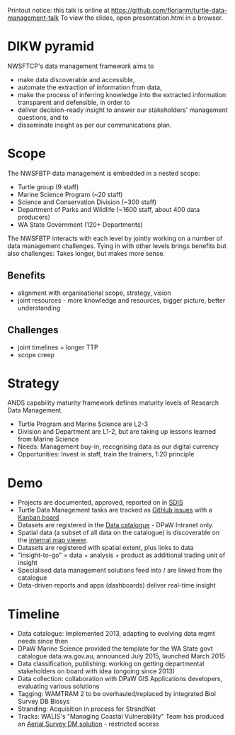 Printout notice: this talk is online at <https://github.com/florianm/turtle-data-management-talk>
To view the slides, open presentation.html in a browser.


# DIKW pyramid

NWSFTCP's data management framework aims to

- make data discoverable and accessible,
- automate the extraction of information from data,
- make the process of inferring knowledge into the extracted information transparent and defensible, in order to
- deliver decision-ready insight to answer our stakeholders' management questions, and to
- disseminate insight as per our communications plan.

# Scope

The NWSFBTP data management is embedded in a nested scope:

- Turtle group (9 staff)
- Marine Science Program (~20 staff)
- Science and Conservation Division (~300 staff)
- Department of Parks and Wildlife (~1600 staff, about 400 data producers)
- WA State Government (120+ Departments)

The NWSFBTP interacts with each level by jointly working on a number of data management challenges. Tying in with other levels brings benefits but also challenges: Takes longer, but makes more sense.

## Benefits

- alignment with organisational scope, strategy, vision
- joint resources - more knowledge and resources, bigger picture, better understanding

## Challenges

- joint timelines = longer TTP
- scope creep

# Strategy

ANDS capability maturity framework defines maturity levels of Research Data Management.

- Turtle Program and Marine Science are L2-3
- Division and Department are L1-2, but are taking up lessons learned from Marine Science
- Needs: Management buy-in, recognising data as our digital currency
- Opportunities: Invest in staff, train the trainers, 1:20 principle

# Demo

- Projects are documented, approved, reported on in [SDIS](https://sdis.dpaw.wa.gov.au/)
- Turtle Data Management tasks are tracked as [GitHub issues](https://github.com/florianm/turtle-planning) with a [Kanban board](https://waffle.io/florianm/turtle-planning)
- Datasets are registered in the [Data catalogue](http://internal-data.dpaw.wa.gov.au/) - DPaW Intranet only.
- Spatial data (a subset of all data on the catalogue) is discoverable on the [internal map viewer](https://internal-map.dpaw.wa.gov.au/).
- Datasets are registered with spatial extent, plus links to data
- "insight-to-go" = data + analysis + product as additional trading unit of insight
- Specialised data management solutions feed into / are linked from the catalogue
- Data-driven reports and apps (dashboards) deliver real-time insight

# Timeline

- Data catalogue: Implemented 2013, adapting to evolving data mgmt needs since then
- DPaW Marine Science provided the template for the WA State govt catalogue data.wa.gov.au, announced July 2015, launched March 2015
- Data classification, publishing: working on getting departmental stakeholders on board with idea (ongoing since 2013)
- Data collection: collaboration with DPaW GIS Applications developers, evaluating various solutions
- Tagging: WAMTRAM 2 to be overhauled/replaced by integrated Biol Survey DB Biosys
- Stranding: Acquisition in process for StrandNet
- Tracks: WALIS's "Managing Coastal Vulnerability" Team has produced an [Aerial Survey DM solution](http://dpaw.maps.arcgis.com/apps/webappviewer/index.html?id=3676bf05ab21499ab44abadcb87c10b9) - restricted access
